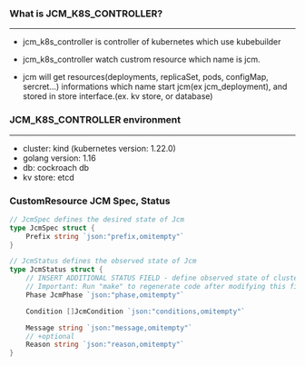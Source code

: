 ### What is JCM_K8S_CONTROLLER?

---

- jcm_k8s_controller is controller of kubernetes which use kubebuilder

- jcm_k8s_controller watch custrom resource which name is jcm.

- jcm will get resources(deployments, replicaSet, pods, configMap, sercret...) informations which name start jcm(ex jcm_deployment),
  and stored in store interface.(ex. kv store, or database)
  
### JCM_K8S_CONTROLLER environment
---

- cluster: kind (kubernetes version: 1.22.0)
- golang version: 1.16
- db: cockroach db
- kv store: etcd


### CustomResource JCM Spec, Status

```go
// JcmSpec defines the desired state of Jcm
type JcmSpec struct {
	Prefix string `json:"prefix,omitempty"`
}

// JcmStatus defines the observed state of Jcm
type JcmStatus struct {
	// INSERT ADDITIONAL STATUS FIELD - define observed state of cluster
	// Important: Run "make" to regenerate code after modifying this file
	Phase JcmPhase `json:"phase,omitempty"`

	Condition []JcmCondition `json:"conditions,omitempty"`

	Message string `json:"message,omitempty"`
	// +optional
	Reason string `json:"reason,omitempty"`
}

```
